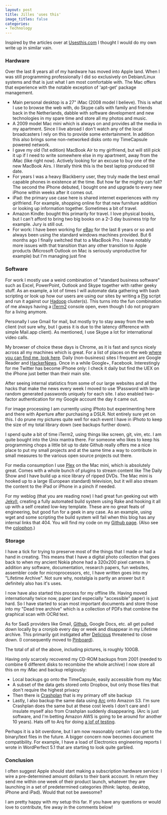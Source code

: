 ```yaml
---
layout: post
title: Jilles 'uses this'
image_titles: false
categories:
- Technology
---
```


Inspired by the articles over at [Usesthis.com](http://www.usesthis.com) I
thought I would do my own write up in similar vain.

### Hardware

Over the last 8 years all of my hardware has moved into Apple land. When I was
still programming professionally I did so exclusively on Debian/Linux systems
and that is just what I am most comfortable with. The Mac offers that experience
with the notable exception of 'apt-get' package management. 

* Main personal desktop is a 27" iMac (2008 model I believe). This is what I use
  to browse the web with, do Skype calls with family and friends back in the
  Netherlands, dabble with software development and new technologies in my spare
  time and store all my photos and music.
* A 2009 model Mac mini which is always on and provides all the media in my
  apartment. Since I live abroad I don't watch any of the local broadcasters I
  rely on this to provide some entertainment. In addition this also brings some
  non-networked disks onto my TimeCapsule powered network.
* I gave my old (1st edition) MacBook Air to my girlfriend, but will still pick
  it up if I need to write somewhere else in my apartment, away from the iMac
  (like right now). Actively looking for an excuse to buy one of the new MacBook
  Airs. I literally think this is the best laptop produced till date.
* For years I was a heavy Blackberry user, they truly made the best email
  capable phones in existence at the time. But how far the mighty can fall? The
  second the iPhone debuted, I bought one and upgrade to every new iPhone within
  weeks after it comes out.
* iPad: the primary use case here is shared internet experiences with my
  girlfriend. For example, shopping online for that new furniture addition or
  looking up information together. Sometimes a bit of travel.
* Amazon Kindle: bought this primarily for travel. I love physical books, but I
  can't afford to bring two big books on a 2-3 day business trip for example.
  Jury is still out.
* For work: I have been working for [eBay](http://www.ebay.com) for the last 8
  years or so and always been using the standard windows machines provided. But
  6 months ago I finally switched that to a MacBook Pro. I have notably more
  issues with that transition than any other transition to Apple products
  (Microsoft Outlook on Mac is seriously unproductive for example) but I'm
  managing just fine

### Software

For work I mostly use a weird combination of "standard business software" such
as Excel, PowerPoint, Outlook and Skype together with rather geeky stuff. As an
example, a lot of times I will automate data gathering with bash scripting or
look up how our users are using our sites by writing a
[Pig](http://pig.apache.org) script and run it against our
[Hadoop](http://hadoop.apache.org) cluster(s). This turns into the fun
combination of me always having a
[iTerm2](http://www.iterm2.com/#/section/home) console open, even though I do
not program for a living anymore.

Personally I use Gmail for mail, but mostly try to stay away from the web client
(not sure why, but I guess it is due to the latency difference with simple
Mail.app client). As mentioned, I use Skype a lot for international video calls. 

My browser of choice these days is Chrome, as it is fast and syncs nicely
across all my machines which is great. For a list of places on the web [where
you can find me, look here]({{site.baseurl}}/about.html). Daily (non-business)
sites I frequent are Google Reader and
[HackerNews](http://news.ycombinator.com/). Once in a while Google+, Facebook.
Interestingly for me Twitter has become iPhone only: I check it daily but find
the UEX on the iPhone just better than their main site.

After seeing internal statistics from some of our large websites and all the
hacks that make the news every week I moved to use 1Password with large random
generated passwords uniquely for each site. I also enabled two-factor
authentication for my Google account the day it came out.

For image processing I am currently using iPhoto but experimenting here and
there with Aperture after purchasing a DSLR. Not entirely sure yet on this. I do
prune my pictures quite well for each event I have in iPhoto to keep the size of
my total library down (see backups further down).

I spend quite a bit of time iTerm2, using things like screen, git, vim, etc. I
am quite bought into the Unix mantra there. For someone who likes to keep his
programming chops a little bit up to date Github really offers me a nice place
to put my small projects and at the same time a way to contribute in small
measures to the various open source projects out there.

For media consumption I use [Plex](http://www.plexapp.com/) on the Mac mini,
which is absolutely great.  Comes with a whole bunch of plugins to stream
content like The Daily Show and I have build up a nice library of ripped DVDs.
The Mac mini is hooked up to a large (European standard) television, but it
will also stream the content to the iPad or iPhone in a pinch if needed.

For my weblog (that you are reading now) I had great fun geeking out with
[Jekyll](https://github.com/mojombo/jekyll), creating a fully automated
build system using Rake and  hooking it all up with a self created low-key
template. These are no great feats of engineering, but good fun for a geek in
any case. As an example, using wget and some scripting the build system will
fail when this blog has any internal links that 404. You will find my code on my
[Github page](https://github.com/ojilles/jilles.net/). (Also see the
[colophon]({{site.baseurl}}/colophon.html).)

### Storage

I have a tick for trying to preserve most of the things that I made or had a
hand in creating. This means that I have a digital photo collection that goes
back to when my ancient Nokia phone had a 320x200 pixel camera. In addition any
software, documentation, research papers, fun websites, assembler code for
microprocessors, etc, I have written goes into my "Lifetime Archive". Not sure
why, nostalgia is partly an answer but it definitely also has it's uses. 

I now have also started this process for my offline life. Having moved
internationally twice now, paper (and especially "accessible" paper) is just
hard. So I have started to scan most important documents and store those into my
"Dead tree archive" which is a collection of PDFs that combine the graphical scan
with OCRd text.

As for SaaS providers like Gmail, [Github](http://github.com), Google Docs, etc.
all get pulled down locally by a cronjob every day or week and disappear in my
Lifetime archive. This primarily got instigated after
[Delicious](http://del.iciou.us) threatened to close down. (I consequently moved
to [Pinboard](http://pinboard.in)).

The total of all of the above, including pictures, is roughly 100GB.

Having only scarcely recovered my CD-ROM backups from 2001 (needed to combine 6
different disks to recombine the whole archive) I now store all this on my iMac
and backup religiously:

* Local backups go onto the TimeCapsule, easily accessible from my Mac
* A subset of the data gets stored onto Dropbox, but only those files that don't
  require the highest privacy
* Then there is [Crashplan](http://www.crashplan.com/) that is my primary off site backup
* Lastly, I also backup the same data using
  [Arc](http://www.haystacksoftware.com/arq/) onto Amazon S3. I'm sure
  Crashplan does the same but at these cost levels I don't care and I insulate
  myself also from Crashplan suddenly disappearing. (Arc is just software, and
  I'm betting Amazon AWS is going to be around for another 10 years). Hats off to
  Arq for doing [a lof of testing](http://www.n8gray.org/code/backup-bouncer/).

Perhaps it is a bit overdone, but I am now reasonably certain I can get to the
binary/text files in the future. A bigger concern now becomes document
compatibility. For example, I have a load of Electronics engineering reports I
wrote in WordPerfect 5.1 that are starting to look quite garbled.

### Conclusion
I often suggest Apple should start making a subscription hardware service: I
wire a pre-determined amount dollars to their bank account. In return they send
me within one week of their product launch, whatever they are launching in a set
of predetermined categories (think: laptop, desktop, iPhone and iPad). Would
that not be awesome?


I am pretty happy with my setup this far. If you have any questions or would
love to contribute, fire away in the comments below!
